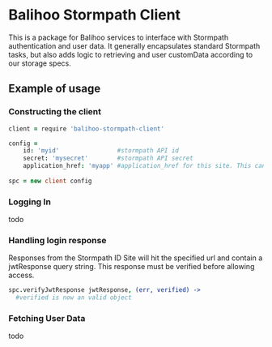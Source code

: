 # Balihoo Stormpath Client

This is a package for Balihoo services to interface with Stormpath authentication and user data.  It generally encapsulates standard Stormpath tasks, but also adds logic to retrieving and user customData according to our storage specs.

## Example of usage

### Constructing the client

```coffeescript
client = require 'balihoo-stormpath-client'

config =
	id: 'myid'                #stormpath API id
	secret: 'mysecret'        #stormpath API secret
	application_href: 'myapp' #application_href for this site. This can be found in the Stormpath site.
	 
spc = new client config
```

### Logging In
todo

### Handling login response
Responses from the Stormpath ID Site will hit the specified url and contain a jwtResponse query string. This response must be verified before allowing access.

```coffeescript
spc.verifyJwtResponse jwtResponse, (err, verified) ->
  #verified is now an valid object
```

### Fetching User Data
todo
